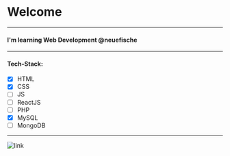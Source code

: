 # Welcome
---
#### I'm learning Web Development @neuefische
---
#### Tech-Stack:
- [x] HTML
- [x] CSS
- [ ] JS
- [ ] ReactJS
- [ ] PHP
- [x] MySQL
- [ ] MongoDB
---
![link](https://w7.pngwing.com/pngs/501/438/png-transparent-man-using-laptop-illustration-web-development-web-developer-web-design-web-development-text-computer-presentation.png)
